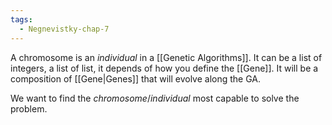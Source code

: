 ```yaml
---
tags:
  - Negnevistky-chap-7
---
```

A chromosome is an *individual* in a [[Genetic Algorithms]]. It can be a list of integers, a list of list, it depends of how you define the [[Gene]]. It will be a composition of [[Gene|Genes]] that will evolve along the GA.

We want to find the *chromosome*/*individual* most capable to solve the problem.